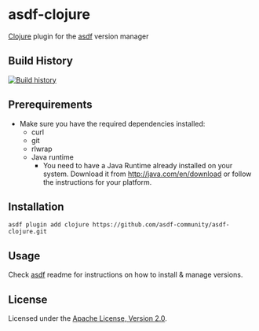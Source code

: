 # asdf-clojure

[Clojure](http://clojure.org) plugin for the
[asdf](https://github.com/asdf-vm/asdf) version manager

## Build History

[![Build history](https://buildstats.info/github/chart/asdf-community/asdf-clojure?branch=master)](https://github.com/asdf-community/asdf-clojure/actions)

## Prerequirements

- Make sure you have the required dependencies installed:
  - curl
  - git
  - rlwrap
  - Java runtime
    - You need to have a Java Runtime already installed on your system. Download
      it from http://java.com/en/download or follow the instructions for your
      platform.

## Installation

```shell
asdf plugin add clojure https://github.com/asdf-community/asdf-clojure.git
```

## Usage

Check [asdf](https://github.com/asdf-vm/asdf) readme for instructions on how to
install & manage versions.

## License

Licensed under the
[Apache License, Version 2.0](https://www.apache.org/licenses/LICENSE-2.0).
